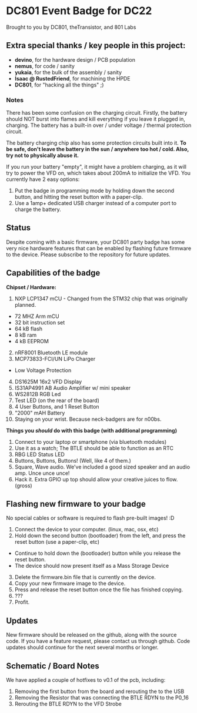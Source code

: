 # DC801 Event Badge for DC22
Brought to you by DC801, theTransistor, and 801 Labs


## Extra special thanks / key people in this project:
+ **devino**, for the hardware design / PCB population
+ **nemus**, for code / sanity
+ **yukaia**, for the bulk of the assembly / sanity
+ **Isaac @ RustedFriend**, for machining the HPDE
+ **DC801**, for "hacking all the things" ;)


### Notes
There has been some confusion on the charging circuit. Firstly, the battery should NOT burst into flames and kill everything if you leave it plugged in, charging. The battery has a built-in over / under voltage / thermal protection circuit.

The battery charging chip also has some protection circuits built into it. **To be safe, don't leave the battery in the sun / anywhere too hot / cold. Also, try not to physically abuse it.**

If you run your battery "empty", it might have a problem charging, as it will try to power the VFD on, which takes about 200mA to initialize the VFD. You currently have 2 easy options:

1. Put the badge in programming mode by holding down the second button, and hitting the reset button with a paper-clip.
2. Use a 1amp+ dedicated USB charger instead of a computer port to charge the battery.


## Status
Despite coming with a basic firmware, your DC801 party badge has some very nice hardware features that can be enabled by flashing future firmware to the device. Please subscribe to the repository for future updates.


## Capabilities of the badge
**Chipset / Hardware:**

1. NXP LCP1347 mCU - Changed from the STM32 chip that was originally planned.
  * 72 MHZ Arm mCU
  * 32 bit instruction set
  * 64 kB flash
  * 8  kB ram
  * 4  kB EEPROM
2. nRF8001 Bluetooth LE module
3. MCP73833-FCI/UN LiPo Charger
  * Low Voltage Protection
4. DS1625M 16x2 VFD Display
5. IS31AP4991 AB Audio Amplifier w/ mini speaker
6. WS2812B RGB Led
7. Test LED (on the rear of the board)
8. 4 User Buttons, and 1 Reset Button
9. "2000" mAH Battery
10. Staying on your wrist. Because neck-badgers are for n00bs.  

**Things you *should* do with this badge (with additional programming)**

1. Connect to your laptop or smartphone (via bluetooth modules)
2. Use it as a watch; The BTLE should be able to function as an RTC
3. RBG LED Status LED
4. Buttons, Buttons, Buttons! (Well, like 4 of them.)
5. Square, Wave audio. We've included a good sized speaker and an audio amp. Unce unce unce!
6. Hack it. Extra GPIO up top should allow your creative juices to flow. (gross)

## Flashing new firmware to your badge
No special cables or software is required to flash pre-built images! :D

1. Connect the device to your computer. (linux, mac, osx, etc)
2. Hold down the second button (bootloader) from the left, and press the reset button (use a paper-clip, etc)
  * Continue to hold down the (bootloader) button while you release the reset button.
  * The device should now present itself as a Mass Storage Device
3. Delete the firmware.bin file that is currently on the device.
4. Copy your new firmware image to the device.
5. Press and release the reset button once the file has finished copying.
6. ???
7. Profit.

## Updates
New firmware should be released on the github, along with the source code. If you have a feature request, please contact us through github. Code updates should continue for the next several months or longer.

## Schematic / Board Notes
We have applied a couple of hotfixes to v0.1 of the pcb, including:

1. Removing the first button from the board and rerouting the to the USB
2. Removing the Resistor that was connecting the BTLE RDYN to the P0_16
3. Rerouting the BTLE RDYN to the VFD Strobe
